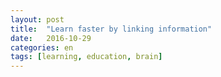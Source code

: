 ```yaml
---
layout: post
title:  "Learn faster by linking information"
date:   2016-10-29
categories: en
tags: [learning, education, brain]
---
```

<div class="fb-like" data-href="http://karlheinzniebuhr.github.io/en/2016/10/29/learn-faster-by-linking-information/" data-layout="button_count" data-action="recommend" data-size="small" data-show-faces="true" data-share="true"></div><br>

<!--more-->
